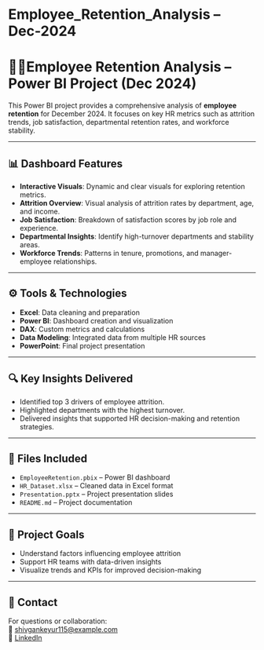 # Employee_Retention_Analysis – Dec-2024
# 👨‍💼Employee Retention Analysis – Power BI Project (Dec 2024)

This Power BI project provides a comprehensive analysis of **employee retention** for December 2024. It focuses on key HR metrics such as attrition trends, job satisfaction, departmental retention rates, and workforce stability.

---

## 📊 Dashboard Features

- **Interactive Visuals**: Dynamic and clear visuals for exploring retention metrics.
- **Attrition Overview**: Visual analysis of attrition rates by department, age, and income.
- **Job Satisfaction**: Breakdown of satisfaction scores by job role and experience.
- **Departmental Insights**: Identify high-turnover departments and stability areas.
- **Workforce Trends**: Patterns in tenure, promotions, and manager-employee relationships.

---

## ⚙ Tools & Technologies

- **Excel**: Data cleaning and preparation  
- **Power BI**: Dashboard creation and visualization  
- **DAX**: Custom metrics and calculations  
- **Data Modeling**: Integrated data from multiple HR sources  
- **PowerPoint**: Final project presentation

---

## 🔍 Key Insights Delivered

- Identified top 3 drivers of employee attrition.
- Highlighted departments with the highest turnover.
- Delivered insights that supported HR decision-making and retention strategies.

---

## 📁 Files Included

- `EmployeeRetention.pbix` – Power BI dashboard  
- `HR_Dataset.xlsx` – Cleaned data in Excel format  
- `Presentation.pptx` – Project presentation slides  
- `README.md` – Project documentation

---

## 📌 Project Goals

- Understand factors influencing employee attrition  
- Support HR teams with data-driven insights  
- Visualize trends and KPIs for improved decision-making

---

## 📣 Contact

For questions or collaboration:  
📧 shivgankeyur115@example.com  
🔗 [LinkedIn](http://www.linkedin.com/in/keyur-shivgan-7a859224a)

